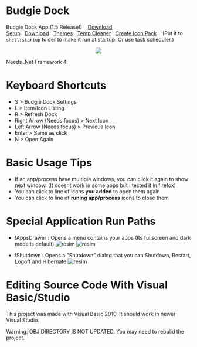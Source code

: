 # Budgie Dock
Budgie Dock App (1.5 Release!)&nbsp;&nbsp;&nbsp;
<a href="https://github.com/HAKANKOKCU/Budgie-Dock/raw/main/Budgie%20Dock%20Setup.exe">Download Setup</a>&nbsp;&nbsp;&nbsp;<a href="https://github.com/HAKANKOKCU/Budgie-Dock/raw/main/Budgie%20Dock/bin/">Download</a>&nbsp;&nbsp;&nbsp;<a href="https://github.com/HAKANKOKCU/Budgie-Dock/blob/main/Themes.md">Themes</a>&nbsp;&nbsp;&nbsp;<a href="https://github.com/HAKANKOKCU/Budgie-Dock-Temp-Cleaner">Temp Cleaner</a>&nbsp;&nbsp;&nbsp;<a href="https://github.com/HAKANKOKCU/Budgie-Dock/blob/main/Creating%20icon%20pack.md">Create Icon Pack</a>
&nbsp;&nbsp;&nbsp;(Put it to `shell:startup` folder to make it run at startup. Or use task scheduler.)

<div align="center">
   <img src="https://user-images.githubusercontent.com/103432992/178206179-061cfa8f-6580-4fc0-b56c-41ce6bd54a2c.png">
</div>

Needs .Net Framework 4.

# Keyboard Shortcuts
* S > Budgie Dock Settings
* L > Item/Icon Listing
* R > Refresh Dock
* Right Arrow (Needs focus) > Next Icon
* Left Arrow (Needs focus) > Previous Icon
* Enter > Same as click
* N > Open Again

# Basic Usage Tips
* If an app/process have multipie windows, you can click it again to show next window. (It doesnt work in some apps but i tested it in firefox)
* You can click to line of icons **you added** to open them again
* You can click to line of **runing app/process** icons to close them

# Special Application Run Paths
* !AppsDrawer : Opens a menu contains your apps (Its fullscreen and dark mode is default)
![resim](https://user-images.githubusercontent.com/103432992/183476842-b744749d-db4c-4c69-8065-96074e5901aa.png)
![resim](https://user-images.githubusercontent.com/103432992/183477967-9912d6a7-ebdb-47f3-9631-ef634008b571.png)

* !Shutdown : Opens a "Shutdown" dialog that you can Shutdown, Restart, Logoff and Hibernate
![resim](https://user-images.githubusercontent.com/103432992/183923758-48ce8cd3-d8aa-4dc6-bd67-b66a1801043f.png)

# Editing Source Code With Visual Basic/Studio
This project was made with Visual Basic 2010. It should work in newer Visual Studio.

Warning: OBJ DIRECTORY IS NOT UPDATED. You may need to rebulid the project.

